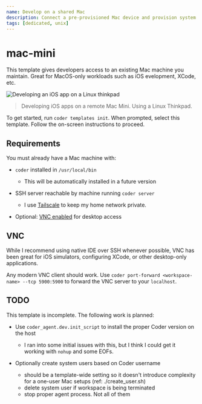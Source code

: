 ```yaml
---
name: Develop on a shared Mac
description: Connect a pre-provisioned Mac device and provision system users as workspaces
tags: [dedicated, unix]
---
```


# mac-mini

This template gives developers access to an existing Mac machine you maintain. Great for 
MacOS-only workloads such as iOS evelopment, XCode, etc.

![Developing an iOS app on a Linux thinkpad](https://raw.githubusercontent.com/bpmct/coder-templates/main/metadata/shared-mac-01.png)

> Developing iOS apps on a remote Mac Mini. Using a Linux Thinkpad.

To get started, run `coder templates init`. When prompted, select this template. Follow the on-screen instructions to proceed.

## Requirements

You must already have a Mac machine with:

- `coder` installed in `/usr/local/bin`

    - This will be automatically installed in a future version

- SSH server reachable by machine running `coder server`

    - I use [Tailscale](https://tailscale.com) to keep my home network private.

- Optional: [VNC enabled](https://support.apple.com/guide/remote-desktop/set-up-a-computer-running-vnc-software-apdbed09830/mac#:~:text=On%20the%20client%20computer%2C%20choose,VNC%20password%2C%20then%20click%20OK.) for desktop access

## VNC

While I recommend using native IDE over SSH whenever possible, VNC has been great
for iOS simulators, configuring XCode, or other desktop-only applications.

Any modern VNC client should work. Use `coder port-forward <workspace-name> --tcp 5900:5900` to forward the VNC server to your `localhost`. 

## TODO

This template is incomplete. The following work is planned:

- Use `coder_agent.dev.init_script` to install the proper Coder 
    version on the host

    - I ran into some initial issues with this, but I think I
    could get it working with `nohup` and some EOFs.

- Optionally create system users based on Coder username

    - should be a template-wide setting so it doesn't
    introduce complexity for a one-user Mac setups
    (ref: ./create_user.sh)
    - delete system user if workspace is being terminated
    - stop proper agent process. Not all of them
